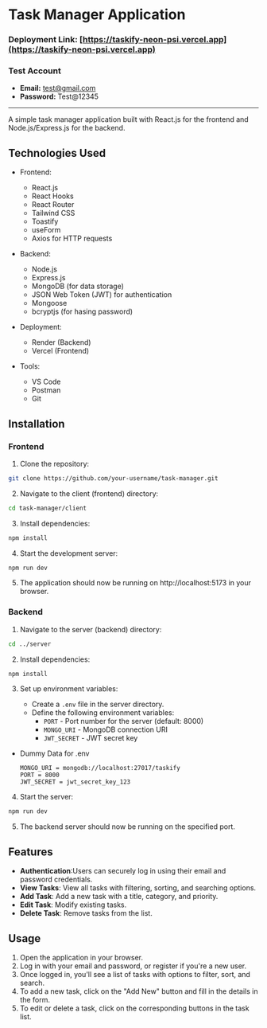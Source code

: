 # Task Manager Application

### Deployment Link: [https://taskify-neon-psi.vercel.app](https://taskify-neon-psi.vercel.app)

### Test Account
- **Email:** test@gmail.com
- **Password:** Test@12345

<hr/>
A simple task manager application built with React.js for the frontend and Node.js/Express.js for the backend.

## Technologies Used

- Frontend:

  - React.js
  - React Hooks
  - React Router
  - Tailwind CSS
  - Toastify
  - useForm
  - Axios for HTTP requests

- Backend:

  - Node.js
  - Express.js
  - MongoDB (for data storage)
  - JSON Web Token (JWT) for authentication
  - Mongoose
  - bcryptjs (for hasing password)

- Deployment:

  - Render (Backend)
  - Vercel (Frontend)

- Tools:
  - VS Code
  - Postman
  - Git

## Installation

### Frontend

1. Clone the repository:

```bash
git clone https://github.com/your-username/task-manager.git
```

2. Navigate to the client (frontend) directory:

```bash
cd task-manager/client
```

3. Install dependencies:

```bash
npm install
```

4. Start the development server:

```bash
npm run dev
```

5. The application should now be running on http://localhost:5173 in your browser.

### Backend

1. Navigate to the server (backend) directory:

```bash
cd ../server
```

2. Install dependencies:

```bash
npm install
```

3. Set up environment variables:

   - Create a `.env` file in the server directory.
   - Define the following environment variables:
     - `PORT` - Port number for the server (default: 8000)
     - `MONGO_URI` - MongoDB connection URI
     - `JWT_SECRET` - JWT secret key
- Dummy Data for .env
  ```
  MONGO_URI = mongodb://localhost:27017/taskify
  PORT = 8000
  JWT_SECRET = jwt_secret_key_123
  ```

4. Start the server:

```bash
npm run dev
```

5. The backend server should now be running on the specified port.

## Features
- **Authentication**:Users can securely log in using their email and password credentials.
- **View Tasks**: View all tasks with filtering, sorting, and searching options.
- **Add Task**: Add a new task with a title, category, and priority.
- **Edit Task**: Modify existing tasks.
- **Delete Task**: Remove tasks from the list.

## Usage

1. Open the application in your browser.
2. Log in with your email and password, or register if you're a new user.
3. Once logged in, you'll see a list of tasks with options to filter, sort, and search.
4. To add a new task, click on the "Add New" button and fill in the details in the form.
5. To edit or delete a task, click on the corresponding buttons in the task list.
